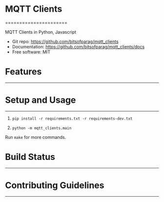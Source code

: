 # MQTT Clients
======================

MQTT Clients in Python, Javascript

* Git repo: https://github.com/bitsofparag/mqtt_clients
* Documentation: https://github.com/bitsofparag/mqtt_clients/docs
* Free software: MIT

# Features
--------

# Setup and Usage
---------------

1. `pip install -r requirements.txt -r requirements-dev.txt`

2. `python -m mqtt_clients.main`

Run `make` for more commands.

# Build Status
------------


# Contributing Guidelines
-----------------------
